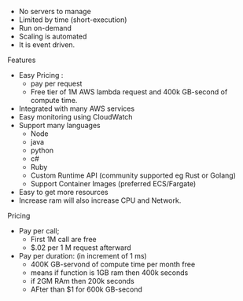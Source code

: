 
- No servers to manage
- Limited by time  (short-execution)
- Run on-demand
- Scaling is automated
- It is event driven.


Features 
- Easy Pricing :
  - pay per request 
  - Free tier of 1M AWS lambda request and 400k GB-second of compute time.
- Integrated with many AWS services
- Easy monitoring using CloudWatch
- Support many languages 
  - Node
  - java
  - python
  - c#
  - Ruby
  - Custom Runtime API (community supported eg Rust or Golang)
  - Support Container Images (preferred ECS/Fargate)
- Easy to get more resources
- Increase ram will also increase CPU and Network.


Pricing
- Pay per call;
  - First 1M call are free
  - $.02 per 1 M  request afterward
- Pay per duration: (in increment of 1 ms)
  - 400K GB-servond of compute time per month free
  - means if function is 1GB ram then 400k seconds
  - if 2GM RAm then 200k seconds
  - AFter than $1 for 600k GB-second